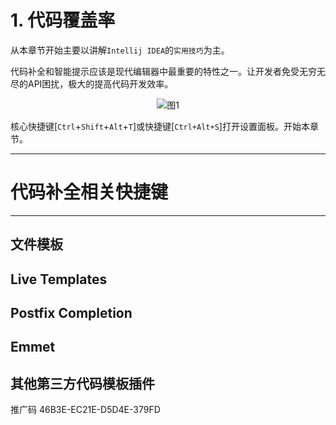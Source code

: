 # 1. 代码覆盖率

从本章节开始主要以讲解`Intellij IDEA`的`实用技巧`为主。

代码补全和智能提示应该是现代编辑器中最重要的特性之一。让开发者免受无穷无尽的API困扰，极大的提高代码开发效率。



<div align="center"><img src="./images/400/1.png" alt="图1"/></div>




核心快捷键[`Ctrl`+`Shift`+`Alt`+`T`]或快捷键[`Ctrl+Alt+S`]打开设置面板。开始本章节。

---
# 代码补全相关快捷键



---

## 文件模板

## Live Templates

## Postfix Completion

## Emmet

## 其他第三方代码模板插件



推广码
46B3E-EC21E-D5D4E-379FD